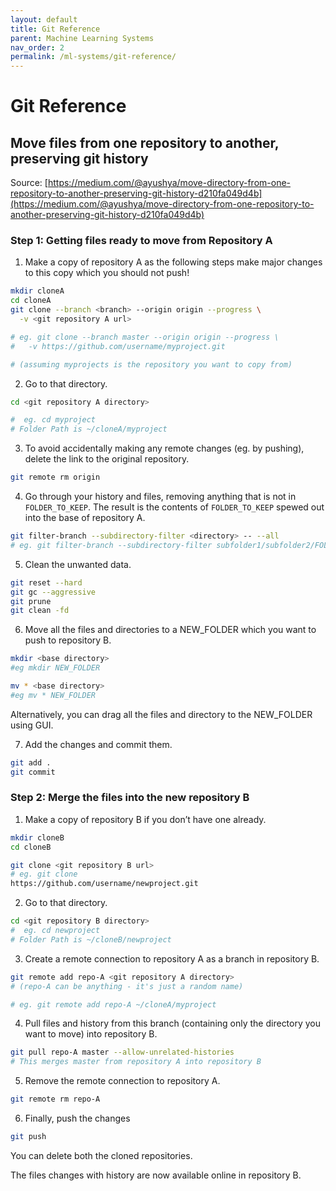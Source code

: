 ```yaml
---
layout: default
title: Git Reference
parent: Machine Learning Systems
nav_order: 2
permalink: /ml-systems/git-reference/
---
```


# Git Reference

## Move files from one repository to another, preserving git history

Source: [https://medium.com/@ayushya/move-directory-from-one-repository-to-another-preserving-git-history-d210fa049d4b](https://medium.com/@ayushya/move-directory-from-one-repository-to-another-preserving-git-history-d210fa049d4b)

### Step 1: Getting files ready to move from Repository A

1. Make a copy of repository A as the following steps make major changes to this copy which you should not push!

```bash
mkdir cloneA
cd cloneA
git clone --branch <branch> --origin origin --progress \
  -v <git repository A url>

# eg. git clone --branch master --origin origin --progress \
#   -v https://github.com/username/myproject.git

# (assuming myprojects is the repository you want to copy from)
```

2. Go to that directory.

```bash
cd <git repository A directory>

#  eg. cd myproject
# Folder Path is ~/cloneA/myproject
```

3. To avoid accidentally making any remote changes (eg. by pushing), delete the link to the original repository.

```bash
git remote rm origin
```

4. Go through your history and files, removing anything that is not in `FOLDER_TO_KEEP`. The result is the contents of `FOLDER_TO_KEEP` spewed out into the base of repository A.

```bash
git filter-branch --subdirectory-filter <directory> -- --all
# eg. git filter-branch --subdirectory-filter subfolder1/subfolder2/FOLDER_TO_KEEP -- --all
```

5. Clean the unwanted data.

```bash
git reset --hard
git gc --aggressive 
git prune
git clean -fd
```

6. Move all the files and directories to a NEW_FOLDER which you want to push to repository B.

```bash
mkdir <base directory>
#eg mkdir NEW_FOLDER

mv * <base directory>
#eg mv * NEW_FOLDER
```

Alternatively, you can drag all the files and directory to the NEW_FOLDER using GUI.

7. Add the changes and commit them.

```bash
git add .
git commit
```

### Step 2: Merge the files into the new repository B

1. Make a copy of repository B if you don’t have one already.

```bash
mkdir cloneB
cd cloneB

git clone <git repository B url>
# eg. git clone 
https://github.com/username/newproject.git
```

2. Go to that directory.

```bash
cd <git repository B directory>
#  eg. cd newproject
# Folder Path is ~/cloneB/newproject
```

3. Create a remote connection to repository A as a branch in repository B.

```bash
git remote add repo-A <git repository A directory>
# (repo-A can be anything - it's just a random name)

# eg. git remote add repo-A ~/cloneA/myproject
```

4. Pull files and history from this branch (containing only the directory you want to move) into repository B.

```bash
git pull repo-A master --allow-unrelated-histories
# This merges master from repository A into repository B
```

5. Remove the remote connection to repository A.
```bash
git remote rm repo-A
```

6. Finally, push the changes

```bash
git push
```

You can delete both the cloned repositories.

The files changes with history are now available online in repository B.
